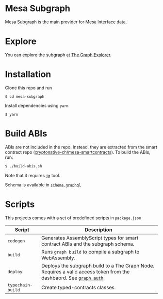 # Mesa Subgraph

Mesa Subgraph is the main provider for Mesa Interface data.

# Explore

You can explore the subgraph at [The Graph Explorer](https://thegraph.com/explorer/subgraph/adamazad/mesa).

# Installation

Clone this repo and run

```
$ cd mesa-subgraph
```

Install dependencies using `yarn`

```
$ yarn
```

# Build ABIs

ABIs are not included in the repo. Instead, they are extracted from the smart contract repo ([cryptonative-ch/mesa-smartcontracts](https://github.com/cryptonative-ch/mesa-smartcontracts)). To build the ABIs, run:

```bash
$ ./build-abis.sh

```

Note that it requires [`jq`](https://stedolan.github.io/jq/) tool.

Schema is available in [`schema.graphql`](schema.graphql)

# Scripts

This projects comes with a set of predefined scripts in `package.json`

| Script            | Description                                                                                                                                                                                       |
| ----------------- | ------------------------------------------------------------------------------------------------------------------------------------------------------------------------------------------------- |
| `codegen`         | Generates AssemblyScript types for smart contract ABIs and the subgraph schema.                                                                                                                   |
| `build`           | Runs `graph build` to compile a subgraph to WebAssembly.                                                                                                                                          |
| `deploy`          | Deploys the subgraph build to a The Graph Node. Requires a valid access token from the dashbaord. See [`graph auth`](https://github.com/graphprotocol/graph-cli#the-graph-command-line-interface) |
| `typechain-build` | Create typed-contracts classes.                                                                                                                                                                   |
